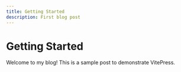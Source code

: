 ```yaml
---
title: Getting Started
description: First blog post
---
```


# Getting Started

Welcome to my blog! This is a sample post to demonstrate VitePress.
